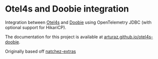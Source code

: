 # Otel4s and Doobie integration

Integration between [Otel4s](https://github.com/typelevel/otel4s) and [Doobie](https://github.com/tpolecat/doobie) using OpenTelemetry JDBC (with 
optional support for HikariCP).

The documentation for this project is available at 
[arturaz.github.io/otel4s-doobie](https://arturaz.github.io/otel4s-doobie/).

Originally based off [natchez-extras](https://github.com/ovotech/natchez-extras/tree/master/natchez-extras-doobie/src/main/scala/com/ovoenergy/natchez/extras/doobie)
